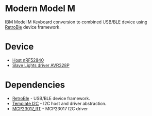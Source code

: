 # Modern Model M

IBM Model M Keyboard conversion to combined USB/BLE device using [RetroBle](https://github.com/GitMoDu/RetroBLE) device framework.

# Device
  - [Host nRF52840](https://github.com/GitMoDu/ModernModelM/tree/master/examples/ModernModelM)
  - [Slave Lights driver AVR328P](https://github.com/GitMoDu/ModernModelM/tree/master/examples/KeyboardLightsSlave)

# Dependencies
  - [RetroBle](https://github.com/GitMoDu/RetroBLE) - USB/BLE device framework.
  - [Template I2C](https://github.com/GitMoDu/TemplateI2C) - I2C host and driver abstraction.
  - [MCP23017_RT](https://github.com/RobTillaart/MCP23017_RT) - MCP23017 I2C driver
